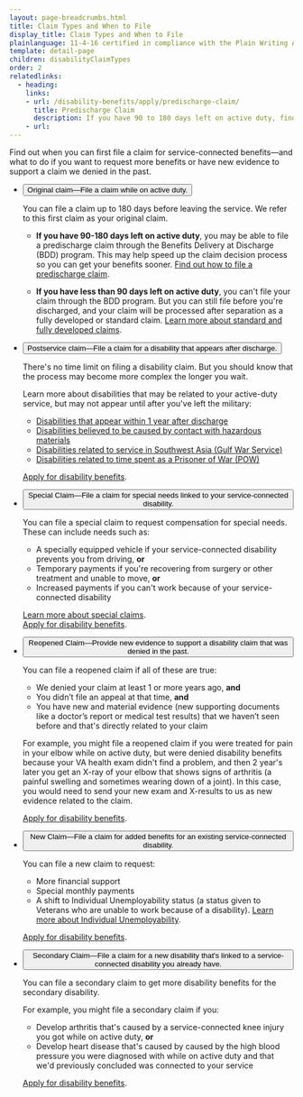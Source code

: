 ```yaml
---
layout: page-breadcrumbs.html
title: Claim Types and When to File
display_title: Claim Types and When to File
plainlanguage: 11-4-16 certified in compliance with the Plain Writing Act
template: detail-page
children: disabilityClaimTypes
order: 2
relatedlinks:
  - heading:
    links:
    - url: /disability-benefits/apply/predischarge-claim/
      title: Predischarge Claim
      description: If you have 90 to 180 days left on active duty, find out how to file a disability claim through the Benefits Delivery at Discharge (BDD) program to get your benefits sooner.
    - url:
---
```


<div class="va-introtext">

Find out when you can first file a claim for service-connected benefits—and what to do if you want to request more benefits or have new evidence to support a claim we denied in the past.

</div>

<div class="usa-accordion">
<ul class="usa-unstyled-list">
<li>
<button class="usa-button-unstyled usa-accordion-button" aria-controls="claim-active-duty">Original claim—File a claim while on active duty.</button>
<div id="claim-active-duty" class="usa-accordion-content">

You can file a claim up to 180 days before leaving the service. We refer to this first claim as your original claim.

- **If you have 90-180 days left on active duty**, you may be able to file a predischarge claim through the Benefits Delivery at Discharge (BDD) program. This may help speed up the claim decision process so you can get your benefits sooner. [Find out how to file a predischarge claim](/disability-benefits/apply/predischarge-claim).

- **If you have less than 90 days left on active duty**, you can't file your claim through the BDD program. But you can still file before you're discharged, and your claim will be processed after separation as a fully developed or standard claim. [Learn more about standard and fully developed claims](/disability-benefits/apply/evidence/).

</div>
</li>
<li>
<button class="usa-button-unstyled usa-accordion-button" aria-controls="claim-after-separation">Postservice claim—File a claim for a disability that appears after discharge.</button>
<div id="claim-after-separation" class="usa-accordion-content">

There's no time limit on filing a disability claim. But you should know that the process may become more complex the longer you wait.

Learn more about disabilities that may be related to your active-duty service, but may not appear until after you've left the military:</br>
  - [Disabilities that appear within 1 year after discharge](/disability-benefits/eligibility/one-year/)</br>
  - [Disabilities believed to be caused by contact with hazardous materials](/disability-benefits/conditions/exposure-to-hazardous-materials/)</br>
  - [Disabilities related to service in Southwest Asia (Gulf War Service)](/disability-benefits/conditions/exposure-to-hazardous-materials/gulf-war-illness/)</br>
  - [Disabilities related to time spent as a Prisoner of War (POW)](https://www.vets.gov/disability-benefits/conditions/pow/)

[Apply for disability benefits](/disability-benefits/apply/).

</div>
</li>
<li>
<button class="usa-button-unstyled usa-accordion-button" aria-controls="claim-special">Special Claim—File a claim for special needs linked to your service-connected disability.</button>
<div id="claim-special" class="usa-accordion-content">

You can file a special claim to request compensation for special needs. These can include needs such as:
- A specially equipped vehicle if your service-connected disability prevents you from driving, **or**
- Temporary payments if you're recovering from surgery or other treatment and unable to move, **or**
- Increased payments if you can't work because of your service-connected disability

[Learn more about special claims](/disability-benefits/conditions/special-claims/).</br>
[Apply for disability benefits](/disability-benefits/apply/).

</div>
</li>
<li>
<button class="usa-button-unstyled usa-accordion-button" aria-controls="claim-new-evidence">Reopened Claim—Provide new evidence to support a disability claim that was denied in the past.</button>
<div id="claim-new-evidence" class="usa-accordion-content">

You can file a reopened claim if all of these are true:
- We denied your claim at least 1 or more years ago, **and**
- You didn’t file an appeal at that time, **and**
- You have new and material evidence (new supporting documents like a doctor’s report or medical test results) that we haven’t seen before and that's directly related to your claim

For example, you might file a reopened claim if you were treated for pain in your elbow while on active duty, but were denied disability benefits because your VA health exam didn't find a problem, and then 2 year's later you get an X-ray of your elbow that shows signs of arthritis (a painful swelling and sometimes wearing down of a joint). In this case, you would need to send your new exam and X-results to us as new evidence related to the claim.

[Apply for disability benefits](/disability-benefits/apply/).

</div>
</li>
<li>
<button class="usa-button-unstyled usa-accordion-button" aria-controls="claim-more-benefits">New Claim—File a claim for added benefits for an existing service-connected disability.</button>
<div id="claim-more-benefits" class="usa-accordion-content">

You can file a new claim to request:
- More financial support
- Special monthly payments
- A shift to Individual Unemployability status (a status given to Veterans who are unable to work because of a disability). [Learn more about Individual Unemployability](https://www.vets.gov/disability-benefits/conditions/special-claims/individual-unemployability/).

[Apply for disability benefits](/disability-benefits/apply/).

</div>
</li>
<li>
<button class="usa-button-unstyled usa-accordion-button" aria-controls="claim-secondary">Secondary Claim—File a claim for a new disability that's linked to a service-connected disability you already have.</button>
<div id="claim-secondary" class="usa-accordion-content">

You can file a secondary claim to get more disability benefits for the secondary disability.

For example, you might file a secondary claim if you:
- Develop arthritis that's caused by a service-connected knee injury you got while on active duty, **or**
- Develop heart disease that's caused by caused by the high blood pressure you were diagnosed with while on active duty and that we'd previously concluded was connected to your service

[Apply for disability benefits](/disability-benefits/apply/).

</div>
</li>
</ul>
</div>

